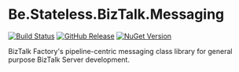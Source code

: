 ﻿# Be.Stateless.BizTalk.Messaging

[![Build Status](https://dev.azure.com/icraftsoftware/be.stateless/_apis/build/status/Be.Stateless.BizTalk.Messaging%20Manual%20Release?branchName=master)](https://dev.azure.com/icraftsoftware/be.stateless/_build/latest?definitionId=50&branchName=master)
[![GitHub Release](https://img.shields.io/github/v/release/icraftsoftware/Be.Stateless.BizTalk.Messaging)](https://github.com/icraftsoftware/Be.Stateless.BizTalk.Messaging/releases/latest)
[![NuGet Version](https://img.shields.io/nuget/v/Be.Stateless.BizTalk.Messaging.svg?style=flat)](https://www.nuget.org/packages/Be.Stateless.BizTalk.Messaging/)

BizTalk Factory's pipeline-centric messaging class library for general purpose BizTalk Server development.
